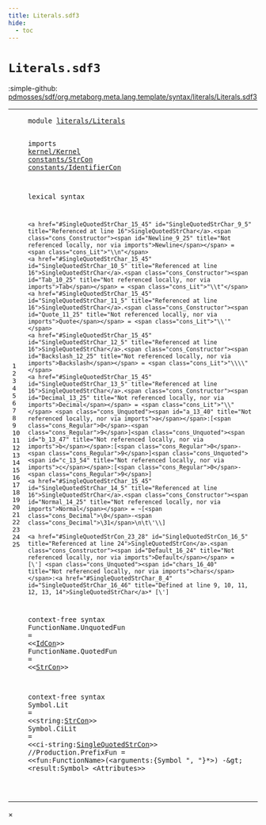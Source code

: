 ```yaml
---
title: Literals.sdf3
hide:
  - toc
---
```


# `Literals.sdf3`

:simple-github: [pdmosses/sdf/org.metaborg.meta.lang.template/syntax/literals/Literals.sdf3]

[pdmosses/sdf/org.metaborg.meta.lang.template/syntax/literals/Literals.sdf3]: https://github.com/pdmosses/sdf/blob/master/org.metaborg.meta.lang.template/syntax/literals/Literals.sdf3 "The source file on GitHub"

<div class="sdf3"><table class="highlighttable"><tbody><tr><td class="linenos"><div class="linenodiv"><pre><span></span>1
2
3
4
5
6
7
8
9
10
11
12
13
14
15
16
17
18
19
20
21
22
23
24
25
</pre></div></td>
<td class="code"><pre><code><span class="keyword">module</span> <a href="../../sdf2-core/Sdf2-Syntax.sdf3/#literals/Literals_11_8" id="literals/Literals_1_8" title="Referenced at ../../sdf2-core/Sdf2-Syntax.sdf3 line 12">literals/Literals</a>
 
<span class="keyword">imports</span> <a href="../../kernel/Kernel.sdf3/#kernel/Kernel_0_7" id="kernel/Kernel_3_9" title="Defined at ../../kernel/Kernel.sdf3 line 1">kernel/Kernel</a> 
 <a href="../../constants/StrCon.sdf3/#constants/StrCon_0_7" id="constants/StrCon_4_2" title="Defined at ../../constants/StrCon.sdf3 line 1">constants/StrCon</a>
 <a href="../../constants/IdentifierCon.sdf3/#constants/IdentifierCon_0_7" id="constants/IdentifierCon_5_2" title="Defined at ../../constants/IdentifierCon.sdf3 line 1">constants/IdentifierCon</a>

<span class="keyword">lexical syntax</span>

    <a href="#SingleQuotedStrChar_15_45" id="SingleQuotedStrChar_9_5" title="Referenced at line 16">SingleQuotedStrChar</a>.<span class="cons_Constructor"><span id="Newline_9_25" title="Not referenced locally, nor via imports">Newline</span></span> = <span class="cons_Lit">"\\n"</span>                    
    <a href="#SingleQuotedStrChar_15_45" id="SingleQuotedStrChar_10_5" title="Referenced at line 16">SingleQuotedStrChar</a>.<span class="cons_Constructor"><span id="Tab_10_25" title="Not referenced locally, nor via imports">Tab</span></span> = <span class="cons_Lit">"\\t"</span>                   
    <a href="#SingleQuotedStrChar_15_45" id="SingleQuotedStrChar_11_5" title="Referenced at line 16">SingleQuotedStrChar</a>.<span class="cons_Constructor"><span id="Quote_11_25" title="Not referenced locally, nor via imports">Quote</span></span> = <span class="cons_Lit">"\\'"</span>           
    <a href="#SingleQuotedStrChar_15_45" id="SingleQuotedStrChar_12_5" title="Referenced at line 16">SingleQuotedStrChar</a>.<span class="cons_Constructor"><span id="Backslash_12_25" title="Not referenced locally, nor via imports">Backslash</span></span> = <span class="cons_Lit">"\\\\"</span>                    
    <a href="#SingleQuotedStrChar_15_45" id="SingleQuotedStrChar_13_5" title="Referenced at line 16">SingleQuotedStrChar</a>.<span class="cons_Constructor"><span id="Decimal_13_25" title="Not referenced locally, nor via imports">Decimal</span></span> = <span class="cons_Lit">"\\"</span> <span class="cons_Unquoted"><span id="a_13_40" title="Not referenced locally, nor via imports">a</span></span>:[<span class="cons_Regular">0</span>-<span class="cons_Regular">9</span>]<span class="cons_Unquoted"><span id="b_13_47" title="Not referenced locally, nor via imports">b</span></span>:[<span class="cons_Regular">0</span>-<span class="cons_Regular">9</span>]<span class="cons_Unquoted"><span id="c_13_54" title="Not referenced locally, nor via imports">c</span></span>:[<span class="cons_Regular">0</span>-<span class="cons_Regular">9</span>] 
    <a href="#SingleQuotedStrChar_15_45" id="SingleQuotedStrChar_14_5" title="Referenced at line 16">SingleQuotedStrChar</a>.<span class="cons_Constructor"><span id="Normal_14_25" title="Not referenced locally, nor via imports">Normal</span></span> = ~[<span class="cons_Decimal">\0</span>-<span class="cons_Decimal">\31</span>\n\t\'\\] 
    
    <a href="#SingleQuotedStrCon_23_28" id="SingleQuotedStrCon_16_5" title="Referenced at line 24">SingleQuotedStrCon</a>.<span class="cons_Constructor"><span id="Default_16_24" title="Not referenced locally, nor via imports">Default</span></span> =  [\'] <span class="cons_Unquoted"><span id="chars_16_40" title="Not referenced locally, nor via imports">chars</span></span>:<a href="#SingleQuotedStrChar_8_4" id="SingleQuotedStrChar_16_46" title="Defined at line 9, 10, 11, 12, 13, 14">SingleQuotedStrChar</a>* [\'] 
    
<span class="keyword">context-free syntax</span>
        <span id="FunctionName_19_2" title="Not referenced locally, nor via imports">FunctionName</span>.<span class="cons_Constructor"><span id="UnquotedFun_19_15" title="Not referenced locally, nor via imports">UnquotedFun</span></span> = &lt;&lt;<a href="../../constants/IdentifierCon.sdf3/#IdCon_5_0" id="IdCon_19_31" title="Defined at ../../constants/IdentifierCon.sdf3 line 6">IdCon</a>&gt;&gt;
        <span id="FunctionName_20_2" title="Not referenced locally, nor via imports">FunctionName</span>.<span class="cons_Constructor"><span id="QuotedFun_20_15" title="Not referenced locally, nor via imports">QuotedFun</span></span> = &lt;&lt;<a href="../../constants/StrCon.sdf3/#StrCon_11_4" id="StrCon_20_29" title="Defined at ../../constants/StrCon.sdf3 line 12">StrCon</a>&gt;&gt;
        
<span class="keyword">context-free syntax</span>
        <span id="Symbol_23_2" title="Not referenced locally, nor via imports">Symbol</span>.<span class="cons_Constructor"><span id="Lit_23_9" title="Not referenced locally, nor via imports">Lit</span></span> = &lt;&lt;<span class="cons_Unquoted"><span id="string_23_17" title="Not referenced locally, nor via imports">string</span></span>:<a href="../../constants/StrCon.sdf3/#StrCon_11_4" id="StrCon_23_24" title="Defined at ../../constants/StrCon.sdf3 line 12">StrCon</a>&gt;&gt;
        <span id="Symbol_24_2" title="Not referenced locally, nor via imports">Symbol</span>.<span class="cons_Constructor"><span id="CiLit_24_9" title="Not referenced locally, nor via imports">CiLit</span></span> = &lt;&lt;<span class="cons_Unquoted"><span id="ci-string_24_19" title="Not referenced locally, nor via imports">ci-string</span></span>:<a href="#SingleQuotedStrCon_15_4" id="SingleQuotedStrCon_24_29" title="Defined at line 16">SingleQuotedStrCon</a>&gt;&gt;
        <span class="layout">//Production.PrefixFun = &lt;&lt;fun:FunctionName&gt;(&lt;arguments:{Symbol ", "}*&gt;) -\&gt; &lt;result:Symbol&gt; &lt;Attributes&gt;&gt;</span>

</code></pre></td></tr></tbody></table></div>

<div id="modal">
  <div id="modal-content">
    <span id="modal-close">&times;</span>
    <h2 id="modal-h2"></h2>
    <p  id="modal-p"></p>
    <ul id="modal-ul"></ul>
  </div>
</div>
